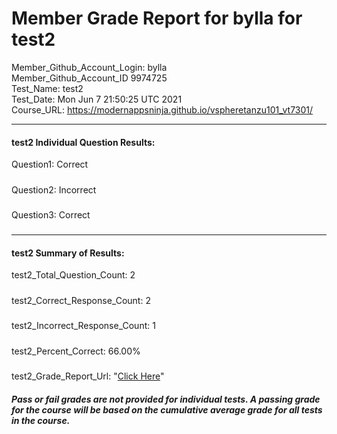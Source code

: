 # Member Grade Report for bylla for test2  
   
Member_Github_Account_Login: bylla  
Member_Github_Account_ID 9974725  
Test_Name: test2  
Test_Date: Mon Jun  7 21:50:25 UTC 2021  
Course_URL: https://modernappsninja.github.io/vspheretanzu101_vt7301/  
   
---  
#### test2 Individual Question Results:  
Question1: Correct  
#####  
Question2: Incorrect  
#####  
Question3: Correct  
#####  
---  
#### test2 Summary of Results:  
test2_Total_Question_Count: 2  
#####  
test2_Correct_Response_Count: 2  
#####  
test2_Incorrect_Response_Count: 1  
#####  
test2_Percent_Correct: 66.00%  
#####  
test2_Grade_Report_Url: "[Click Here](https://github.com/modernappsninjas/bylla/blob/main/static/userdata/courses/vspheretanzu101_vt7301/grade_report.pr804.test2.md)"
##### Pass or fail grades are not provided for individual tests. A passing grade for the course will be based on the cumulative average grade for all tests in the course.  
